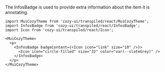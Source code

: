 The InfosBadge is used to provide extra information about the item it is annotating.

```
import MuiCozyTheme from 'cozy-ui/transpiled/react/MuiCozyTheme';
import InfosBadge from 'cozy-ui/transpiled/react/InfosBadge';
import Icon from 'cozy-ui/transpiled/react/Icon';

<MuiCozyTheme>
  <p>
    <InfosBadge badgeContent={<Icon icon="link" size="10" />}>
      <Icon icon="circle-filled" size="32" color="var(--slateGrey)" />
    </InfosBadge>
  </p>
</MuiCozyTheme>
```
